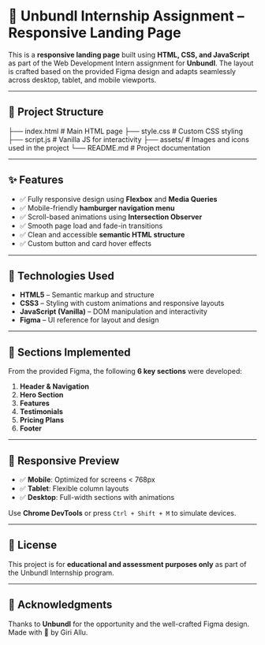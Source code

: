 # 🚀 Unbundl Internship Assignment – Responsive Landing Page

This is a **responsive landing page** built using **HTML, CSS, and JavaScript** as part of the Web Development Intern assignment for **Unbundl**. The layout is crafted based on the provided Figma design and adapts seamlessly across desktop, tablet, and mobile viewports.

---
## 📁 Project Structure

├── index.html # Main HTML page
├── style.css # Custom CSS styling
├── script.js # Vanilla JS for interactivity
├── assets/ # Images and icons used in the project
└── README.md # Project documentation

---

## ✨ Features

- ✅ Fully responsive design using **Flexbox** and **Media Queries**
- ✅ Mobile-friendly **hamburger navigation menu**
- ✅ Scroll-based animations using **Intersection Observer**
- ✅ Smooth page load and fade-in transitions
- ✅ Clean and accessible **semantic HTML structure**
- ✅ Custom button and card hover effects

---

## 🔧 Technologies Used

- **HTML5** – Semantic markup and structure  
- **CSS3** – Styling with custom animations and responsive layouts  
- **JavaScript (Vanilla)** – DOM manipulation and interactivity  
- **Figma** – UI reference for layout and design

---

## 🧩 Sections Implemented

From the provided Figma, the following **6 key sections** were developed:

1. **Header & Navigation**
2. **Hero Section**
3. **Features**
4. **Testimonials**
5. **Pricing Plans**
6. **Footer**

---

## 📱 Responsive Preview

- ✅ **Mobile**: Optimized for screens < 768px  
- ✅ **Tablet**: Flexible column layouts  
- ✅ **Desktop**: Full-width sections with animations

Use **Chrome DevTools** or press `Ctrl + Shift + M` to simulate devices.

---

## 📜 License

This project is for **educational and assessment purposes only** as part of the Unbundl Internship program.

---

## 🙏 Acknowledgments

Thanks to **Unbundl** for the opportunity and the well-crafted Figma design.  
Made with 💙 by Giri Allu.

